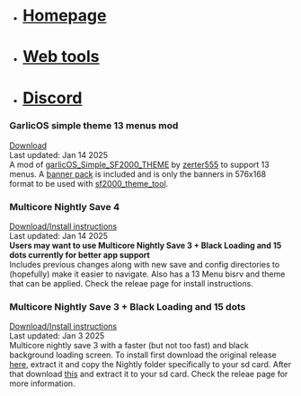 - # [Homepage](https://trademarked69.github.io/)  
- # [Web tools](https://trademarked69.github.io/sf2000/tools)  
- # [Discord](https://trademarked69.github.io/sf2000/discord)  

### GarlicOS simple theme 13 menus mod
[Download](https://github.com/Trademarked69/sf2000_multicore/releases/download/nightly-save-4/garlicOS_simple_theme-13_menus_mod.7z)  
Last updated: Jan 14 2025  
A mod of [garlicOS_Simple_SF2000_THEME](https://github.com/zerter555/garlicOS_Simple_SF2000_THEME) by [zerter555](https://github.com/zerter555) to support 13 menus. A [banner pack](https://github.com/Trademarked69/sf2000_multicore/releases/download/nightly-save-4/garlicOS_simple_theme-13_menus_mod-banner_pack.7z) is included and is only the banners in 576x168 format to be used with [sf2000_theme_tool](https://github.com/AnxoBR/sf2000_theme_tool).

### Multicore Nightly Save 4
[Download/Install instructions](https://github.com/Trademarked69/sf2000_multicore/releases/tag/nightly-save-4)  
Last updated: Jan 14 2025  
**Users may want to use Multicore Nightly Save 3 + Black Loading and 15 dots currently for better app support**  
Includes previous changes along with new save and config directories to (hopefully) make it easier to navigate. Also has a 13 Menu bisrv and theme that can be applied. Check the releae page for install instructions.  

### Multicore Nightly Save 3 + Black Loading and 15 dots
[Download/Install instructions](https://github.com/Trademarked69/sf2000_multicore/releases/tag/nightly-save-3)  
Last updated: Jan 3 2025  
Multicore nightly save 3 with a faster (but not too fast) and black background loading screen. To install first download the original release [here](https://github.com/leonardothehuman/sf2000_multicore/releases/tag/nightly-save-3), extract it and copy the Nightly folder specifically to your sd card. After that download [this](https://github.com/Trademarked69/sf2000_multicore/releases/tag/nightly-save-3) and extract it to your sd card. Check the releae page for more information.  
